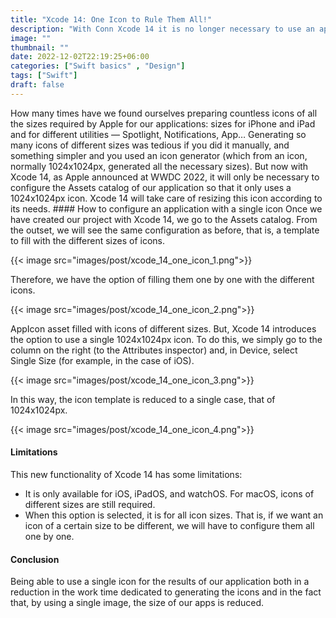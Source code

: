 ```yaml
---
title: "Xcode 14: One Icon to Rule Them All!"
description: "With Conn Xcode 14 it is no longer necessary to use an application icon for each of the required sizes (depending on where the icon is to be displayed), only one is required. Let's see how to do it."
image: ""
thumbnail: ""
date: 2022-12-02T22:19:25+06:00
categories: ["Swift basics" , "Design"]
tags: ["Swift"]
draft: false
---
```

How many times have we found ourselves preparing countless icons of all the sizes required by Apple for our applications: sizes for iPhone and iPad and for different utilities — Spotlight, Notifications, App…
Generating so many icons of different sizes was tedious if you did it manually, and something simpler and you used an icon generator (which from an icon, normally 1024x1024px, generated all the necessary sizes).
But now with Xcode 14, as Apple announced at WWDC 2022, it will only be necessary to configure the Assets catalog of our application so that it only uses a 1024x1024px icon. Xcode 14 will take care of resizing this icon according to its needs.
#### How to configure an application with a single icon
Once we have created our project with Xcode 14, we go to the Assets catalog. From the outset, we will see the same configuration as before, that is, a template to fill with the different sizes of icons.

{{< image src="images/post/xcode_14_one_icon_1.png">}}

Therefore, we have the option of filling them one by one with the different icons.

{{< image src="images/post/xcode_14_one_icon_2.png">}}

AppIcon asset filled with icons of different sizes.
But, Xcode 14 introduces the option to use a single 1024x1024px icon. To do this, we simply go to the column on the right (to the Attributes inspector) and, in Device, select Single Size (for example, in the case of iOS).

{{< image src="images/post/xcode_14_one_icon_3.png">}}

In this way, the icon template is reduced to a single case, that of 1024x1024px.

{{< image src="images/post/xcode_14_one_icon_4.png">}}

#### Limitations
This new functionality of Xcode 14 has some limitations:
* It is only available for iOS, iPadOS, and watchOS. For macOS, icons of different sizes are still required.
* When this option is selected, it is for all icon sizes. That is, if we want an icon of a certain size to be different, we will have to configure them all one by one.
#### Conclusion
Being able to use a single icon for the results of our application both in a reduction in the work time dedicated to generating the icons and in the fact that, by using a single image, the size of our apps is reduced.
